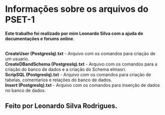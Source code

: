 <h1>Informações sobre os arquivos do PSET-1</h1>
<b>Este trabalho foi realizado por mim Leonardo Silva com a ajuda de documentações e forums online.</b><br><br>

<b>CreateUser (Postgreslq).txt</b> - Arquivo com os comandos para criação de um usuario.<br>
<b>CreateDBandSchema (Postgreslq).txt</b> - Arquivo com os comandos para a criação do banco de dados e a criação do Schema elmasri.<br>
<b>ScripSQL (Postgreslq).txt</b> - Arquivo com os comandos para criação de tabelas, comentarios e relações do banco de dados.<br>
<b>Insert (Postgreslq).txt</b> - Arquivo com os comandos para inserção de dados no banco de dados.<br>
<b><h2>Feito por Leonardo Silva Rodrigues.</h2></b>
